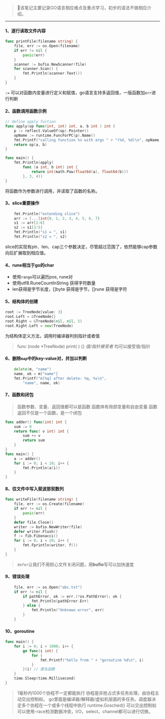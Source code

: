 > :memo:该笔记主要记录GO语言相应难点及重点学习，初步的语法不做相应介绍。
***

#### 1、逐行读取文件内容

``` go
func printFile(filename string) {
	file, err := os.Open(filename)
	if err != nil {
		panic(err)
	}
	scanner := bufio.NewScanner(file)
	for scanner.Scan() {
		fmt.Println(scanner.Text())
	}
}
```
`:=` 可以对函数内变量进行定义和赋值，go语言支持多返回值，一版函数加`err`进行判断
#### 2、函数调用函数示例
```go
// define apply fuction
func apply(op func(int, int) int, a, b int ) int {
	p := reflect.ValueOf(op).Pointer()
	opName := runtime.FuncForPC(p).Name()
	fmt.Printf("calling function %s with args " + "(%d, %d)\n", opName, a, b)
	return op(a, b)
}

func main() {
	fmt.Println(apply(
		func (a int, b int) int {
			return int(math.Pow(float64(a), float64(b)))
		}, 3, 4))
}
```
将函数作为参数进行调用，并读取了函数的名称。
#### 3、slice重要操作
```go
	fmt.Println("extending slice")
	arr := [...]int{0, 1, 2, 3, 4, 5, 6, 7}
	s1 := arr[2:6]
	s2 := s1[3:5]
	fmt.Println("s1 = ", s1)
	fmt.Println("s2 = ", s2)
```
slice的实现有ptr、len、cap三个参数决定，尽管超过范围了，依然能够cap参数向后扩展取到相应值。
#### 4、rune相当于go的char
* 使用`range`可以遍历pos, rune对
* 使用utf8.RuneCountInString 获得字符数量
* len获得是字节长度，[]byte 获得是字节，[]rune 获得是字符
#### 5、结构体的创建
```go
root := TreeNode{value: 3}
root.Left = &TreeNode{}
root.Right = &TreeNode(nil, nil, 5)
root.Right.Left = new(TreeNode)
```
为结构体定义方法，调用时编译器判别指针或者值
> func (node *TreeNode) print( ) {}
> *值/指针接受者*  均可以接受值/指针
#### 6、删除`map`中的key-value对，并加以判断
```go
	delete(m, "name")
	name, ok = m["name"]
	fmt.Printf("m[%q] after delete: %q, %v\n",
		"name", name, ok)
```
#### 7、函数和闭包
 > 函数参数、变量、返回值都可以是函数
 > 函数体有局部变量和自由变量
 > 函数返回不仅是一个函数，是一个闭包
```go
func adder() func(int) int {
	sum := 0
	return func( v int) int {
		sum += v
		return sum
	}
}
func main() {
	a := adder()
	for i := 0; i < 10; i++ {
		fmt.Println(a(i))
	}
}
```
#### 8、往文件中写入斐波那契数列
```go
func writeFile(filename string) {
	file, err := os.Create(filename)
	if err != nil {
		panic(err)
	}
	defer file.Close()
	writer := bufio.NewWriter(file)
	defer writer.Flush()
	f := fib.Fibonacci()
	for i := 0; i < 20; i++ {
		fmt.Fprintln(writer, f())
	}
}
```
> `defer`让我们不用担心文件关闭问题，用**bufio**写可以加快速度
#### 9、错误处理
```go
	file, err := os.Open("abc.txt")
	if err != nil {
		if pathError, ok := err.(*os.PathError); ok {
			fmt.Println(pathError.Err)
		} else {
			fmt.Println("Unknown error", err)
		}
	}
```
#### 10、goroutine
```go
func main() {
	for i := 0; i < 1000; i++ {
		go func(i int) {
			for {
				fmt.Printf("hello from " + "goroutine %d\n", i)
			}
		}(i) // 匿名函数
	}
	time.Sleep(time.Millisecond)
}
```
> 1毫秒内1000个协程不一定都能执行
> 协程是非抢占式多任务处理，由协程主动交出控制权。
> go里面是编译器/解释器/虚拟机层面的多任务。调度器决定多个协程在一个或多个线程中执行
> runtime.Gosched() 可以交出控制权
> 可以使用-race检测数据冲突，I/O，select，channel都可以进行切换。